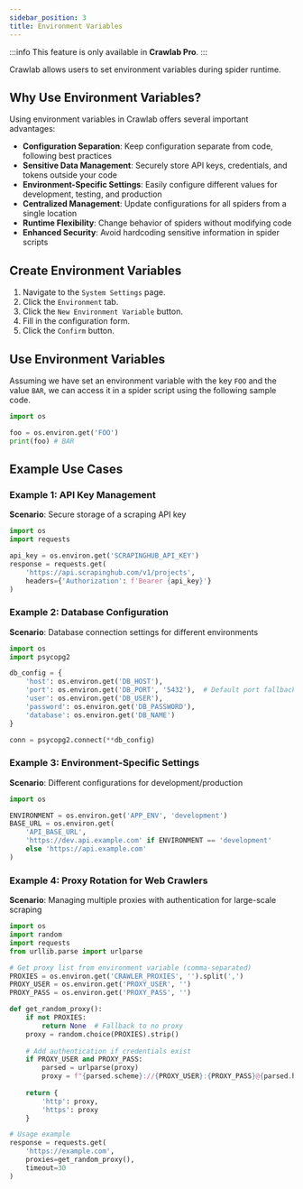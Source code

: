 ```yaml
---
sidebar_position: 3
title: Environment Variables
---
```


:::info
This feature is only available in **Crawlab Pro**.
:::

Crawlab allows users to set environment variables during spider runtime.

## Why Use Environment Variables?

Using environment variables in Crawlab offers several important advantages:

- **Configuration Separation**: Keep configuration separate from code, following best practices
- **Sensitive Data Management**: Securely store API keys, credentials, and tokens outside your code
- **Environment-Specific Settings**: Easily configure different values for development, testing, and production
- **Centralized Management**: Update configurations for all spiders from a single location
- **Runtime Flexibility**: Change behavior of spiders without modifying code
- **Enhanced Security**: Avoid hardcoding sensitive information in spider scripts

## Create Environment Variables

1. Navigate to the `System Settings` page.
2. Click the `Environment` tab.
3. Click the `New Environment Variable` button.
4. Fill in the configuration form.
5. Click the `Confirm` button.

## Use Environment Variables

Assuming we have set an environment variable with the key `FOO` and the value `BAR`, we can access it in a spider script using the following sample code.

```python
import os

foo = os.environ.get('FOO')
print(foo) # BAR
```

## Example Use Cases

### Example 1: API Key Management
**Scenario**: Secure storage of a scraping API key

```python
import os
import requests

api_key = os.environ.get('SCRAPINGHUB_API_KEY')
response = requests.get(
    'https://api.scrapinghub.com/v1/projects',
    headers={'Authorization': f'Bearer {api_key}'}
)
```

### Example 2: Database Configuration
**Scenario**: Database connection settings for different environments

```python
import os
import psycopg2

db_config = {
    'host': os.environ.get('DB_HOST'),
    'port': os.environ.get('DB_PORT', '5432'),  # Default port fallback
    'user': os.environ.get('DB_USER'),
    'password': os.environ.get('DB_PASSWORD'),
    'database': os.environ.get('DB_NAME')
}

conn = psycopg2.connect(**db_config)
```

### Example 3: Environment-Specific Settings
**Scenario**: Different configurations for development/production

```python
import os

ENVIRONMENT = os.environ.get('APP_ENV', 'development')
BASE_URL = os.environ.get(
    'API_BASE_URL',
    'https://dev.api.example.com' if ENVIRONMENT == 'development' 
    else 'https://api.example.com'
)
```

### Example 4: Proxy Rotation for Web Crawlers
**Scenario**: Managing multiple proxies with authentication for large-scale scraping

```python
import os
import random
import requests
from urllib.parse import urlparse

# Get proxy list from environment variable (comma-separated)
PROXIES = os.environ.get('CRAWLER_PROXIES', '').split(',')
PROXY_USER = os.environ.get('PROXY_USER', '')
PROXY_PASS = os.environ.get('PROXY_PASS', '')

def get_random_proxy():
    if not PROXIES:
        return None  # Fallback to no proxy
    proxy = random.choice(PROXIES).strip()
    
    # Add authentication if credentials exist
    if PROXY_USER and PROXY_PASS:
        parsed = urlparse(proxy)
        proxy = f"{parsed.scheme}://{PROXY_USER}:{PROXY_PASS}@{parsed.hostname}:{parsed.port}"
    
    return {
        'http': proxy,
        'https': proxy
    }

# Usage example
response = requests.get(
    'https://example.com',
    proxies=get_random_proxy(),
    timeout=30
)
```
